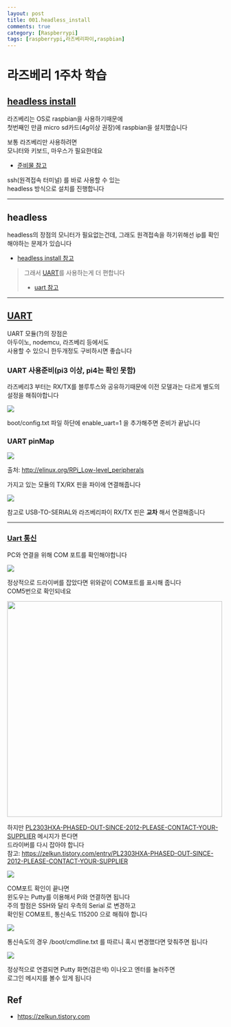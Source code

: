 ```yaml
---
layout: post
title: 001.headless_install
comments: true
category: [Raspberrypi]
tags: [raspberrypi,라즈베리파이,raspbian]
---
```


# 라즈베리 1주차 학습

## [headless install][1]
라즈베리는 OS로 raspbian을 사용하기때문에   
첫번째인 만큼 micro sd카드(4g이상 권장)에 raspbian을 설치했습니다

보통 라즈베리만 사용하려면   
모니터와 키보드, 마우스가 필요한데요
* [준비물 참고][0]

ssh(원격접속 터미널) 를 바로 사용할 수 있는   
headless 방식으로 설치를 진행합니다

---

## headless

headless의 장점의 모니터가 필요없는건데, 그래도 원격접속을 하기위해선 
ip를 확인해야하는 문제가 있습니다

* [headless install 참고][1]

> 그래서 [UART][2]를 사용하는게 더 편합니다
> * [uart 참고][2]

---

## [UART][2]

UART 모듈(?)의 장점은   
아두이노, nodemcu, 라즈베리 등에서도   
사용할 수 있으니 한두개정도 구비하시면 좋습니다

### UART 사용준비(pi3 이상, pi4는 확인 못함)

라즈베리3 부터는 RX/TX를 블루투스와 공유하기때문에 이전 모델과는 다르게 별도의 설정을 해줘야합니다

<img src="https://img1.daumcdn.net/thumb/R1280x0/?scode=mtistory2&fname=https%3A%2F%2Fk.kakaocdn.net%2Fdn%2FCNywm%2FbtqBDXgMgHA%2FTjOlv8bM2B6L32KPIqBkyK%2Fimg.png">

boot/config.txt 파일 하단에 enable_uart=1 을 추가해주면 준비가 끝납니다

### UART pinMap

<img src="https://img1.daumcdn.net/thumb/R1280x0/?scode=mtistory2&fname=https%3A%2F%2Fk.kakaocdn.net%2Fdn%2F3xmWK%2FbtqACGz6geq%2F5veUsn0vZZoNq133vk9Qh0%2Fimg.png">

출처: http://elinux.org/RPi_Low-level_peripherals

가지고 있는 모듈의 TX/RX 핀을 파이에 연결해줍니다

<img src="https://img1.daumcdn.net/thumb/R1280x0/?scode=mtistory2&fname=https%3A%2F%2Fk.kakaocdn.net%2Fdn%2F7OE6Q%2FbtqAB3PPlH7%2FRJa25rZPcUBMInE5YUst5k%2Fimg.jpg">

참고로 USB-TO-SERIAL와 라즈베리파이 RX/TX 핀은 __교차__ 해서 연결해줍니다 

---

### [Uart 통신][2]

PC와 연결을 위해 COM 포트를 확인해야합니다

<img src="https://t1.daumcdn.net/cfile/tistory/2131804057248E6B24">

정상적으로 드라이버를 잡았다면 위와같이 COM포트를 표시해 줍니다  
COM5번으로 확인되네요

[<img src="https://img1.daumcdn.net/thumb/R1280x0/?scode=mtistory2&fname=https%3A%2F%2Fk.kakaocdn.net%2Fdn%2FtQGK0%2FbtqA2ceKvRJ%2Fk4xEtcYLSMKOt3KfJoVxYk%2Fimg.png" width="500">][3]

하지만 [PL2303HXA-PHASED-OUT-SINCE-2012-PLEASE-CONTACT-YOUR-SUPPLIER][3] 메시지가 뜬다면  
드라이버를 다시 잡아야 합니다  
참고: https://zelkun.tistory.com/entry/PL2303HXA-PHASED-OUT-SINCE-2012-PLEASE-CONTACT-YOUR-SUPPLIER

<img src="https://t1.daumcdn.net/cfile/tistory/264CF44657248E6B2F"/>

COM포트 확인이 끝나면  
윈도우는 Putty를 이용해서 Pi와 연결하면 됩니다  
주의 할점은 SSH와 달리 우측의 Serial 로 변경하고  
확인된 COM포트, 통신속도 115200 으로 해줘야 합니다

<img src="https://t1.daumcdn.net/cfile/tistory/271B533557248E6C06">

통신속도의 경우 /boot/cmdline.txt 를 따르니 혹시 변경했다면 맞춰주면 됩니다

<img src="https://t1.daumcdn.net/cfile/tistory/24363D3A57248E6C25">

정상적으로 연결되면 Putty 화면(검은색) 이나오고 엔터를 눌러주면  
로그인 메시지를 볼수 있게 됩니다


## Ref

- https://zelkun.tistory.com

[0]: https://zelkun.tistory.com/entry/000-Raspberry-Pi-라즈베리-파이-시작하기
[1]: https://zelkun.tistory.com/entry/050-Raspberry-Pi-라즈베리-파이-Raspbian-headless-setup-for-WiFi-connection-and-UART-use-windows-macOS-linux-ubuntu
[2]: https://zelkun.tistory.com/entry/017-Raspberry-Pi-라즈베리-파이-UART-시리얼-통신-윈도우window-RS232-TTL-PL2303HX-usb-to-serial
[3]: https://zelkun.tistory.com/entry/PL2303HXA-PHASED-OUT-SINCE-2012-PLEASE-CONTACT-YOUR-SUPPLIER

